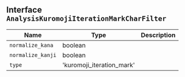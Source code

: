 ## Interface `AnalysisKuromojiIterationMarkCharFilter`

| Name | Type | Description |
| - | - | - |
| `normalize_kana` | boolean | &nbsp; |
| `normalize_kanji` | boolean | &nbsp; |
| `type` | 'kuromoji_iteration_mark' | &nbsp; |
